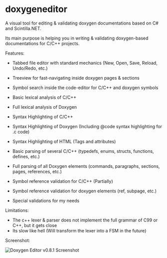 # doxygeneditor
A visual tool for editing & validating doxygen documentations based on C# and Scintilla.NET.

Its main purpose is helping you in writing & validating doxygen-based documentations for C/C++ projects. 

Features:
- Tabbed file editor with standard mechanics (New, Open, Save, Reload, Undo/Redo, etc.) 
- Treeview for fast-navigating inside doxygen pages & sections 
- Symbol search inside the code-editor for C/C++ and doxygen symbols 

- Basic lexical analysis of C/C++
- Full lexical analysis of Doxygen 

- Syntax Highlighting of C/C++ 
- Syntax Highlighting of Doxygen (Including @code syntax highlighting for .c code) 
- Syntax Highlighting of HTML (Tags and attributes) 

- Basic parsing of several C/C++ (typedefs, enums, structs, functions, defines, etc.) 
- Full parsing of all Doxygen elements (commands, paragraphs, sections, pages, references, etc.) 

- Symbol reference validation for C/C++ (Partially) 
- Symbol reference validation for doxygen elements (ref, subpage, etc.) 

- Special validations for my needs

Limitations:
- The c++ lexer & parser does not implement the full grammar of C99 or C++, but it gets close
- Its slow like hell (Will transform the lexer into a FSM in the future)

Screenshot:

![Doxygen Editor v0.8.1 Screenshot](https://www.libfpl.org/doxygeneditor/doxygeneditor_v0_8_1_shot2.jpg "Doxygen Editor v0.8.1 Screenshot")